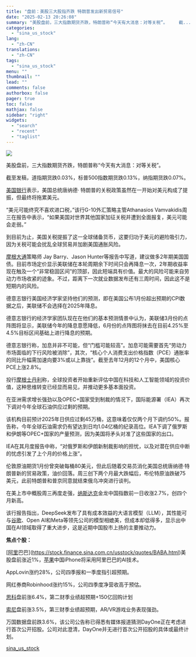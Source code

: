 ```yaml
---
title: "盘前：美股三大股指齐跌 特朗普发出新贸易信号"
date: "2025-02-13 20:26:08"
summary: "美股盘前，三大指数期货齐跌，特朗普称“今天有大消息：对等关税”。 　　截..."
categories:
  - "sina_us_stock"
lang:
  - "zh-CN"
translations:
  - "zh-CN"
tags:
  - "sina_us_stock"
menu: ""
thumbnail: ""
lead: ""
comments: false
authorbox: false
pager: true
toc: false
mathjax: false
sidebar: "right"
widgets:
  - "search"
  - "recent"
  - "taglist"
---
```


![](//n.sinaimg.cn/finance/transform/88/w550h338/20250213/0cb7-9964eb8fa45c95a7bf9977b480481779.png)

美股盘前，三大指数期货齐跌，特朗普称“今天有大消息：对等关税”。

截至发稿，道指期货跌0.03%，标普500指数期货跌0.13%，纳指期货跌0.07%。

[美国银行](https://stock.finance.sina.com.cn/usstock/quotes/BAC.html)表示，美国总统唐纳德· 特朗普的关税政策虽然在一开始对美元构成了提振，但最终将拖累美元。

“美元可能终究不喜欢进口税，”该行G-10外汇策略主管Athanasios Vamvakidis周三在报告中表示，“如果美国对世界其他国家加征关税并遭到全面报复，美元可能会走弱。”

到目前为止，美国关税提振了这一全球储备货币，这要归功于美元的避险吸引力，因为关税可能会扰乱全球贸易并加剧美国通胀风险。

[摩根大通](https://stock.finance.sina.com.cn/usstock/quotes/JPM.html)策略师 Jay Barry、Jason Hunter等报告中写道，建议做多2年期美国国债。目前市场定价显示美联储在本轮周期余下时间只会再降息一次，2年期收益率现在触及一个“非常稳固区间”的顶部，因此短端具有价值。最大的风险可能来自劳动力市场收紧的迹象。不过，距离下一次就业数据发布还有三周时间，因此这不是短期内的风险。

德意志银行美国经济学家坚持他们的预测，即在美国公布1月份超出预期的CPI数据之后，美联储不会选择在2025年降息。

德意志银行的经济学家团队现在在他们的基本预测情景中认为，美联储3月份的点阵图将显示，美联储今年的降息意愿降低，6月份的点阵图将抹去在目前4.25%至4.5%目标区间基础上进行降息的预期。

德意志银行称，加息并非不可能，但“门槛可能较高”。加息可能需要首先“劳动力市场面临的下行风险被消除”，其次，“核心个人消费支出价格指数（PCE）通胀率的同比升幅需加速向要3%或以上靠拢”。截至去年12月的12个月中，美国核心PCE上涨2.8%。

投行[摩根士丹利](https://stock.finance.sina.com.cn/usstock/quotes/MS.html)称，全球投资者开始重新评估中国在科技和人工智能领域的投资价值，这种思维转变已经显而易见，并推动更多基本面投资。

在亚洲需求增长强劲以及OPEC+国家受到制裁的情况下，国际能源署（IEA）再次下调对今年全球石油供应过剩的预期。

该机构目前预计2025年日供应过剩45万桶，这意味着仅仅两个月下调约50%。报告称，今年全球石油需求仍有望达到日均1.04亿桶的纪录高位。IEA下调了俄罗斯和伊朗等OPEC+国家的产量预测，因为美国将矛头对准了这些国家的出口。

IEA在其月度报告中称，“对俄罗斯和伊朗新制裁影响的担忧，以及对潜在供应中断的忧虑引发了上个月的价格上涨”。

伦敦原油期货1月份曾突破每桶80美元，但此后随着交易员消化美国总统唐纳德·特朗普新的贸易政策，油价回落。周三创下两个月最大跌幅后，布伦特原油跌破75美元，此前特朗普和普京同意就结束俄乌冲突进行谈判。

在美上市中概股周三再度走强，[纳斯达克](https://stock.finance.sina.com.cn/usstock/quotes/.IXIC.html)金龙中国指数前一日收涨2.7%，创四个月新高。

该行报告指出，DeepSeek发布了具有成本效益的大语言模型（LLM），其性能可与[谷歌](https://stock.finance.sina.com.cn/usstock/quotes/GOOG.html)、Open AI和Meta等领先公司的模型相媲美，但成本却低得多，显示出中国在AI领域取得了重大进步，这是近期中国股市上扬的主要推动力。

**焦点个股：**

[[阿里](https://stock.finance.sina.com.cn/usstock/quotes/BABA.html)巴巴](https://stock.finance.sina.com.cn/usstock/quotes/BABA.html)美股盘前涨近1%，[苹果](https://stock.finance.sina.com.cn/usstock/quotes/AAPL.html)中国iPhone将采用阿里巴巴的AI技术。

AppLovin涨约28%，公司四季报和一季度指引超预期。

网红券商Robinhood涨约15%，公司四季度净营收高于预估。

[思科](https://stock.finance.sina.com.cn/usstock/quotes/CSCO.html)盘前涨6.4%，第二财季业绩超预期+150亿回购计划

[索尼](https://stock.finance.sina.com.cn/usstock/quotes/SONY.html)盘前涨3.5%，第三财季业绩超预期，AR/VR游戏业务表现强劲。

万国数据盘前跌3.6%，该公司公告称已得悉有媒体报道猜测DayOne正在考虑进行首次公开招股。公司对此澄清，DayOne并无进行首次公开招股的具体或最终计划。

[sina_us_stock](https://finance.sina.com.cn/stock/usstock/c/2025-02-13/doc-inekizxy8155773.shtml)

